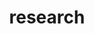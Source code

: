 ---
layout: profiles
permalink: /research/
title: research
description: <p>My research interests lie at the interface of radio observations and theory of high redshift galaxy and structure formation, with data analysis and machine learning applications acting as a bridge. Broadly, I am interested in star and galaxy formation, large scale structure, and cosmological data analysis. I am particularly interested in the development of analysis pipelines for intensity mapping experiments, and the robust connection of data to cosmological models. See below for some of my recent and ongoing projects and their selected publications. See my <a href="https://ui.adsabs.harvard.edu/search/p_=0&q=author%3A%22Kern%2C%20Nicholas%20S%22%20year%3A2010-2030&sort=date%20desc%2C%20bibcode%20desc" target="_blank">ADS library</a> for a full list of publications.</p>
nav: true
nav_order: 1

profiles:
  # if you want to include more than one profile, just replicate the following block
  # and create one content file for each profile inside _pages/
  - align: left
    image: movie_ps_beam15deg.gif
    content: profile_bayeslim.md
    more_info: <p>Mock foreground and instrument optimization, revealing an underlying cosmological 21 cm signal.</p>

  - align: right
    image: eor_limits.png
    content: profile_hera22.md
    image_circular: false # crops the image to make it circular

  - align: left
    image: tri_plot_Apr15_13_11_24.png
    content: profile_kern17.md
    image_circular: false
    more_info: <p> Emulated posterior distributions on LCDM, EoR star formation and Cosmic Dawn X-ray heating parameters with a 1000-hour mock HERA observation.</p>

  - align: right
    image: gpr_window_low_noise_ell075.png
    content: profile_gpr.md
    image_circular: false # crops the image to make it circular
    more_info: <p>Simulated recovery of the 21 cm power spectrum with Gaussian process modeling, showing that without careful normalization it is difficult to recover the power spectrum robustly (i.e. large horizontal errorbars).</p>

  - align: left
    image: gleam02_MFS_XX.png
    content: profile_abscal.md
    more_info: <p>A calibrated HERA image of the radio sky, showing a collection of radio galaxies.</p>
---